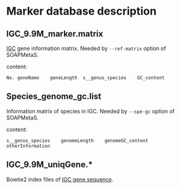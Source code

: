 # Marker database description

## IGC\_9.9M\_marker.matrix

[IGC](https://doi.org/10.1038/nbt.2942) gene information matrix. Needed by `--ref-matrix` option of SOAPMetaS.

content:

```Text
No.	geneName	geneLength	s__genus_species	GC_content
```

## Species\_genome\_gc.list

Information matrix of species in IGC. Needed by `--spe-gc` option of SOAPMetaS.

content:

```Text
s__genus_species	genomeLength	genomeGC_content	otherInformation
```

## IGC\_9.9M\_uniqGene.\*

Bowtie2 index files of [IGC gene sequence](http://meta.genomics.cn/meta/dataTools).

